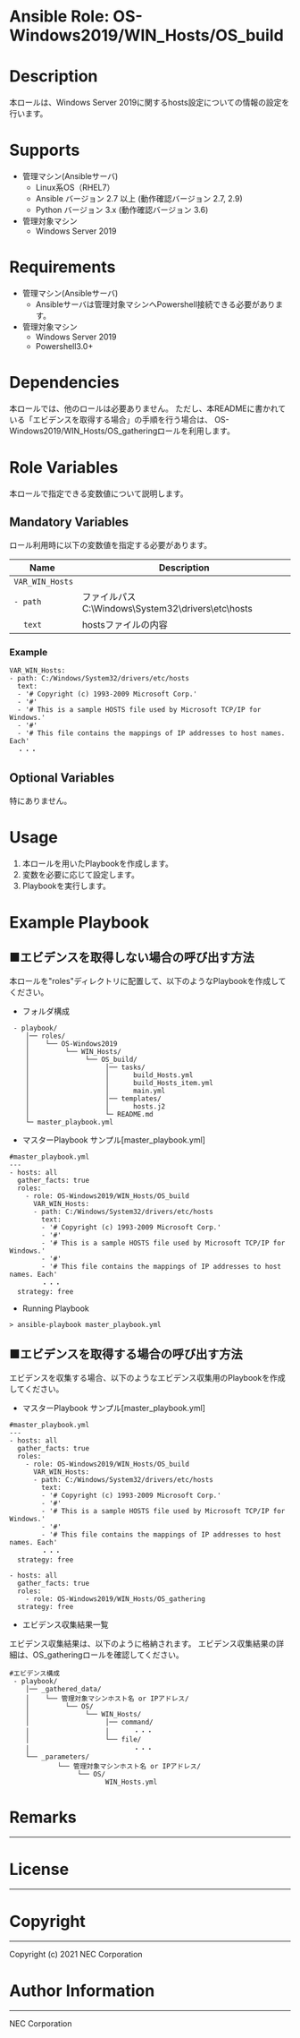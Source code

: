Ansible Role: OS-Windows2019/WIN_Hosts/OS_build
=======================================================
# Description
本ロールは、Windows Server 2019に関するhosts設定についての情報の設定を行います。

# Supports
- 管理マシン(Ansibleサーバ)
  * Linux系OS（RHEL7）
  * Ansible バージョン 2.7 以上 (動作確認バージョン 2.7, 2.9)
  * Python バージョン 3.x  (動作確認バージョン 3.6)
- 管理対象マシン
  * Windows Server 2019

# Requirements
- 管理マシン(Ansibleサーバ)
  * Ansibleサーバは管理対象マシンへPowershell接続できる必要があります。
- 管理対象マシン
  * Windows Server 2019
  * Powershell3.0+

# Dependencies

本ロールでは、他のロールは必要ありません。
ただし、本READMEに書かれている「エビデンスを取得する場合」の手順を行う場合は、
OS-Windows2019/WIN_Hosts/OS_gatheringロールを利用します。

# Role Variables

本ロールで指定できる変数値について説明します。

## Mandatory Variables

ロール利用時に以下の変数値を指定する必要があります。

| Name | Description | 
| ---- | ----------- | 
| `VAR_WIN_Hosts` |     | 
| `- path` | ファイルパス C:\Windows\System32\drivers\etc\hosts | 
| &nbsp;&nbsp;&nbsp;&nbsp;`text` | hostsファイルの内容 | 

### Example
~~~
VAR_WIN_Hosts:
- path: C:/Windows/System32/drivers/etc/hosts
  text:
  - '# Copyright (c) 1993-2009 Microsoft Corp.'
  - '#'
  - '# This is a sample HOSTS file used by Microsoft TCP/IP for Windows.'
  - '#'
  - '# This file contains the mappings of IP addresses to host names. Each'
  ・・・
~~~


## Optional Variables

特にありません。

# Usage

1. 本ロールを用いたPlaybookを作成します。
2. 変数を必要に応じて設定します。
3. Playbookを実行します。

# Example Playbook

## ■エビデンスを取得しない場合の呼び出す方法

本ロールを"roles"ディレクトリに配置して、以下のようなPlaybookを作成してください。

- フォルダ構成

~~~
 - playbook/
    │── roles/
    │    └── OS-Windows2019
    │         └── WIN_Hosts/
    │              └── OS_build/
    │                   │── tasks/
    │                   │      build_Hosts.yml
    │                   │      build_Hosts_item.yml
    │                   │      main.yml
    │                   │── templates/
    │                   │      hosts.j2
    │                   └─ README.md
    └─ master_playbook.yml
~~~

- マスターPlaybook サンプル[master_playbook.yml]

~~~
#master_playbook.yml
---
- hosts: all
  gather_facts: true
  roles:
    - role: OS-Windows2019/WIN_Hosts/OS_build
      VAR_WIN_Hosts:
      - path: C:/Windows/System32/drivers/etc/hosts
        text:
        - '# Copyright (c) 1993-2009 Microsoft Corp.'
        - '#'
        - '# This is a sample HOSTS file used by Microsoft TCP/IP for Windows.'
        - '#'
        - '# This file contains the mappings of IP addresses to host names. Each'
        ・・・
  strategy: free
~~~

- Running Playbook

~~~
> ansible-playbook master_playbook.yml
~~~

## ■エビデンスを取得する場合の呼び出す方法

エビデンスを収集する場合、以下のようなエビデンス収集用のPlaybookを作成してください。  

- マスターPlaybook サンプル[master_playbook.yml]

~~~
#master_playbook.yml
---
- hosts: all
  gather_facts: true
  roles:
    - role: OS-Windows2019/WIN_Hosts/OS_build
      VAR_WIN_Hosts:
      - path: C:/Windows/System32/drivers/etc/hosts
        text:
        - '# Copyright (c) 1993-2009 Microsoft Corp.'
        - '#'
        - '# This is a sample HOSTS file used by Microsoft TCP/IP for Windows.'
        - '#'
        - '# This file contains the mappings of IP addresses to host names. Each'
        ・・・
  strategy: free

- hosts: all
  gather_facts: true
  roles:
    - role: OS-Windows2019/WIN_Hosts/OS_gathering
  strategy: free
~~~

- エビデンス収集結果一覧

エビデンス収集結果は、以下のように格納されます。
エビデンス収集結果の詳細は、OS_gatheringロールを確認してください。

~~~
#エビデンス構成
 - playbook/
    │── _gathered_data/
    │    └── 管理対象マシンホスト名 or IPアドレス/
    │         └── OS/
    │              └── WIN_Hosts/
    │                   │── command/
    │                   │      ・・・
    │                   └── file/
    │                          ・・・
    └── _parameters/
            └── 管理対象マシンホスト名 or IPアドレス/
                 └── OS/
                        WIN_Hosts.yml
~~~

# Remarks
-------

# License
-------

# Copyright
---------
Copyright (c) 2021 NEC Corporation

# Author Information
------------------
NEC Corporation
